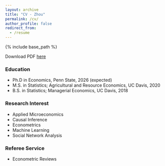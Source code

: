 ```yaml
---
layout: archive
title: "CV - Zhou"
permalink: /cv/
author_profile: false
redirect_from:
  - /resume
---
```


{% include base_path %}

Download PDF [here](https://drive.google.com/file/d/1mu_xTxgMCUJsCIpJP8ia_XYF1nhdt5CE/view?usp=drive_link)

### Education
* Ph.D in Economics, Penn State, 2026 (expected)
* M.S. in Statistics; Agricultural and Resource Economics, UC Davis, 2020
* B.S. in Statistics; Managerial Economics, UC Davis, 2018

### Research Interest
* Applied Microeconomics
* Causal Inference
* Econometrics
* Machine Learning
* Social Network Analysis
  
### Referee Service
* Econometric Reviews
